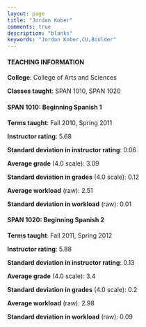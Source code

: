 ```yaml
---
layout: page
title: "Jordan Kober" 
comments: true
description: "blanks"
keywords: "Jordan Kober,CU,Boulder"
---
```

<head>
<script src="https://ajax.googleapis.com/ajax/libs/jquery/2.1.3/jquery.min.js"></script>
<script src="https://dl.dropboxusercontent.com/s/pc42nxpaw1ea4o9/highcharts.js?dl=0"></script>
<!-- <script src="../assets/js/highcharts.js"></script> -->
<style type="text/css">@font-face {
	font-family: "Bebas Neue";
	src: url(https://www.filehosting.org/file/details/544349/BebasNeue Regular.otf) format("opentype");
	}
	h1.Bebas { 
		font-family: "Bebas Neue", Verdana, Tahoma;
	}
</style>
</head>
	   
#### TEACHING INFORMATION

**College**: College of Arts and Sciences

**Classes taught**: SPAN 1010, SPAN 1020

#### SPAN 1010: Beginning Spanish 1

**Terms taught**: Fall 2010, Spring 2011

**Instructor rating**: 5.68

**Standard deviation in instructor rating**: 0.06

**Average grade** (4.0 scale): 3.09

**Standard deviation in grades** (4.0 scale): 0.12

**Average workload** (raw): 2.51

**Standard deviation in workload** (raw): 0.01

#### SPAN 1020: Beginning Spanish 2

**Terms taught**: Fall 2011, Spring 2012

**Instructor rating**: 5.88

**Standard deviation in instructor rating**: 0.13

**Average grade** (4.0 scale): 3.4

**Standard deviation in grades** (4.0 scale): 0.2

**Average workload** (raw): 2.98

**Standard deviation in workload** (raw): 0.09

